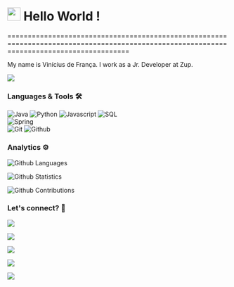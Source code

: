 
<h1><img src="https://emojis.slackmojis.com/emojis/images/1531849430/4246/blob-sunglasses.gif?1531849430" width="30"/> Hello World ! </h1>
==========================================================================================================================================


My name is Vinícius de França. I work as a Jr. Developer at Zup.

![](http://estruyf-github.azurewebsites.net/api/VisitorHit?user=b1gvini&repo=b1gvini&countColorcountColor)

### Languages & Tools 🛠  
![Java](https://img.shields.io/badge/-Java-05122A?style=flat&color=green)&nbsp;![Python](https://img.shields.io/badge/-Python-05122A?style=flat&color=green)&nbsp;![Javascript](https://img.shields.io/badge/-Javascript-05122A?style=flat&color=green)&nbsp;![SQL](https://img.shields.io/badge/-SQL-05122A?style=flat&color=green)&nbsp;  
![Spring](https://img.shields.io/badge/-Spring-05122A?style=flat&color=orange)&nbsp;  
![Git](https://img.shields.io/badge/-Git-05122A?style=flat&color=gray)&nbsp;![Github](https://img.shields.io/badge/-Github-05122A?style=flat&color=gray)&nbsp;  


### Analytics ⚙️

![Github Languages](https://github-readme-stats.vercel.app/api/top-langs/?username=b1gvini&layout=compact&count_private=true)

![Github Statistics](https://github-readme-stats.vercel.app/api/?username=b1gvini&count_private=true&show_icons=true)

![Github Contributions](https://github-readme-streak-stats.herokuapp.com/?user=b1gvini&hide_border=true)

### Let's connect? 🤝

<p align="left">

<a href="https://www.linkedin.com/in/vgfranca/"><img src="https://img.shields.io/badge/-LinkedIn-0077B5?style=flat&logo=Linkedin&logoColor=white"/></a>

<a href="http://twitter.com/b1gvini"><img src="https://img.shields.io/badge/-Twitter-%231DA1F2?style=flat&logo=twitter&logoColor=white"/></a>

<a href="http://instagram.com/b1gvini"><img src="https://img.shields.io/badge/-Instagram-E4405F?style=flat&logo=instagram&logoColor=white"/></a>

<a href="https://www.facebook.com/vinniGG/"><img src="https://img.shields.io/badge/-Facebook-1877F2?style=flat&logo=facebook&logoColor=white"/></a>

<a href="https://b1gvini.medium.com/"><img src="https://img.shields.io/badge/-Medium-%2312100E?style=flat&logo=medium&logoColor=white"/></a>

</p>